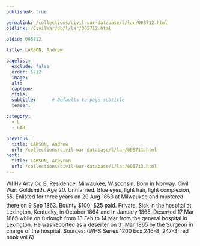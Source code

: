 ```yaml
---
published: true

permalink: /collections/civil-war-database/l/lar/005712.html
oldlink: /CivilWar/db/l/lar/005712.html

oldid: 005712

title: LARSON, Andrew

pagelist:
  exclude: false
  order: 5712
  image: 
  alt:
  caption:
  title:
  subtitle:      # Defaults to page subtitle
  teaser:

category: 
  - L 
  - LAR

previous:
  title: LARSON, Andrew
  url: /collections/civil-war-database/l/lar/005711.html  
next:
  title: LARSON, Arbyron
  url: /collections/civil-war-database/l/lar/005713.html   
---
```

WI Hv Arty Co B. Residence: Milwaukee, Wisconsin. Born in Norway. Civil War: Goldsmith. Age 20. Unmarried. Blue eyes, light hair, light complexion, 5&#146;5&#148;. Enlisted for three years on 29 Aug 1863 at Milwaukee and mustered there on 9 Sep 1863. Bounty $100; $25 paid. Private. Sick in the hospital at Lexington, Kentucky, in October 1864 and in January 1865. Deserted 17 Mar 1865 while on furlough from 13 Feb to 14 Mar from the general hospital in Lexington. He was reported as a deserter on 31 Mar 1865 by the Surgeon in charge of the hospital. Sources: (WHS Series 1200 box 246-8; 247-3; red book vol 6)